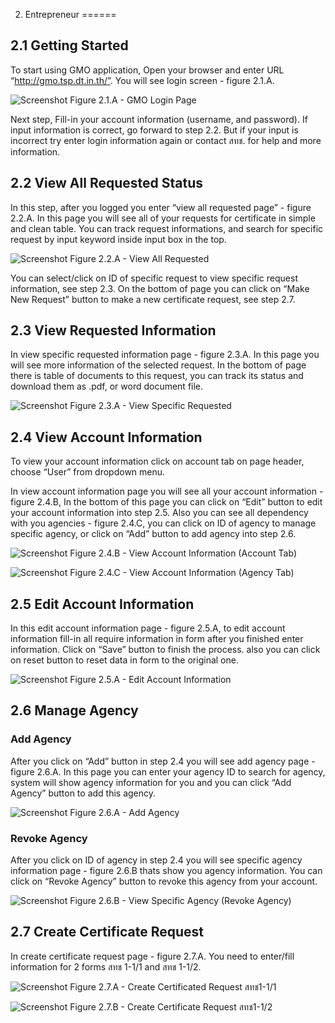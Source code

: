 2. Entrepreneur
======

2.1 Getting Started <xref id="uc202" />
------

To start using GMO application, Open your browser and enter URL “http://gmo.tsp.dt.in.th/”. You will see login screen - figure 2.1.A.

![Screenshot](images/login.png)
Figure 2.1.A - GMO Login Page

Next step,  Fill-in your account information (username, and password). If input information is correct, go forward to step 2.2. But if your input is incorrect try enter login information again  or contact สทช. for help and more information.

2.2 View All Requested Status
------

In this step, after you logged you enter “view all requested page” - figure 2.2.A. In this page you will see all of your requests for certificate in simple and clean table. You can track request informations, and search for specific request by input keyword inside input box in the top. 

![Screenshot](images/view-all-request.png)
Figure 2.2.A - View All Requested

You can select/click on ID of specific request to view specific request information, see step 2.3. On the bottom of page you can click on “Make New Request” button to make a new certificate request, see step 2.7.


2.3 View Requested Information
------

In view specific requested information page - figure 2.3.A. In this page you will see more information of the selected request. In the bottom of page there is table of documents to this request, you can track its status and download them as .pdf, or word document file.

![Screenshot](images/view-request-information.png)
Figure 2.3.A - View Specific Requested

2.4 View Account Information
------

To view your account information click on account tab on page header, choose “User” from dropdown menu.

In view account information page you will see all your account information - figure 2.4.B, In the bottom of this page you can click on “Edit” button to edit your account information into step 2.5. Also you can see all dependency with you agencies - figure 2.4.C, you can click on ID of agency to manage specific agency, or click on “Add” button to add agency into step 2.6.

![Screenshot](images/view-account-information.png)
Figure 2.4.B - View Account Information (Account Tab)

![Screenshot](images/view-agency-information.png)
Figure 2.4.C - View Account Information (Agency Tab)

2.5 Edit Account Information
------

In this edit account information page - figure 2.5.A, to edit account information fill-in all require information in form after you finished enter information. Click on “Save” button to finish the process. also you can click on reset button to reset data in form to the original one.

![Screenshot](images/edit-account-information.png)
Figure 2.5.A - Edit Account Information

2.6 Manage Agency
------

### Add Agency

After you click on “Add” button in step 2.4 you will see add agency page - figure 2.6.A. In this page you can enter your agency ID to search for agency, system will show agency information for you and you can click “Add Agency” button to add this agency.

![Screenshot](images/entrepreneur-add-agency.png)
Figure 2.6.A - Add Agency

### Revoke Agency


After you click on ID of agency in step 2.4 you will see specific agency information page - figure 2.6.B thats show you agency information. You can click on “Revoke Agency” button to revoke this agency from your account.

![Screenshot](images/entrepreneur-revoke-agency.png)
Figure 2.6.B - View Specific Agency (Revoke Agency)

2.7 Create Certificate Request
------

In create certificate request page - figure 2.7.A. You need to enter/fill information for 2 forms สทช 1-1/1 and สทช 1-1/2. 

![Screenshot](images/create-certificate-request-1.png)
Figure 2.7.A - Create Certificated Request สทช1-1/1

![Screenshot](images/create-certificate-request-2.png)
Figure 2.7.B - Create Certificate Request สทช1-1/2















